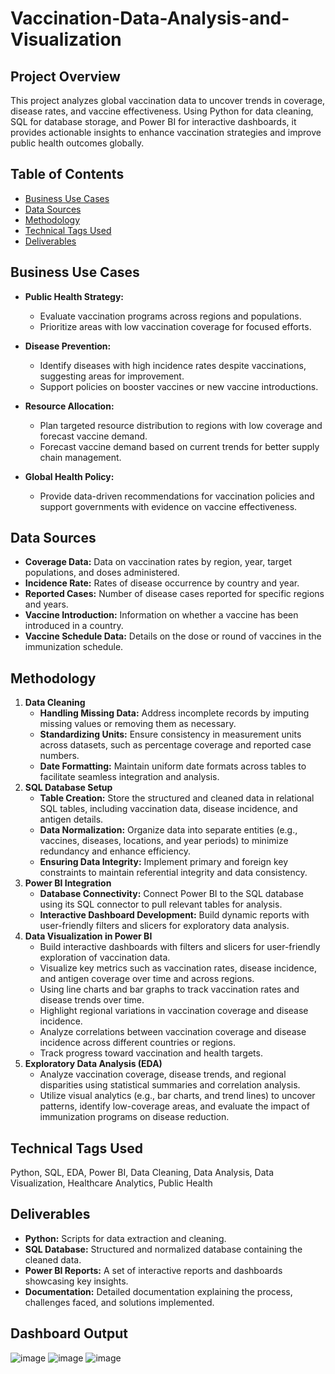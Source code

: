 # Vaccination-Data-Analysis-and-Visualization
## Project Overview
This project analyzes global vaccination data to uncover trends in coverage, disease rates, and vaccine effectiveness. Using Python for data cleaning, SQL for database storage, and Power BI for interactive dashboards, it provides actionable insights to enhance vaccination strategies and improve public health outcomes globally.

## Table of Contents
- [Business Use Cases](#Business-Use-Cases)
- [Data Sources](#Data-Sources)
- [Methodology](#Methodology)
- [Technical Tags Used](#Technical-Tags-Used)
- [Deliverables ](#Deliverables)

## Business Use Cases
- **Public Health Strategy:**
  - Evaluate vaccination programs across regions and populations.
  - Prioritize areas with low vaccination coverage for focused efforts.
  
- **Disease Prevention:**
  - Identify diseases with high incidence rates despite vaccinations, suggesting areas for improvement.
  - Support policies on booster vaccines or new vaccine introductions.
- **Resource Allocation:**
  - Plan targeted resource distribution to regions with low coverage and forecast vaccine demand.
  - Forecast vaccine demand based on current trends for better supply chain management.

- **Global Health Policy:**
  - Provide data-driven recommendations for vaccination policies and support governments with evidence on vaccine effectiveness.

## Data Sources
- **Coverage Data:** Data on vaccination rates by region, year, target populations, and doses administered.
- **Incidence Rate:** Rates of disease occurrence by country and year.
- **Reported Cases:** Number of disease cases reported for specific regions and years.
- **Vaccine Introduction:** Information on whether a vaccine has been introduced in a country.
- **Vaccine Schedule Data:** Details on the dose or round of vaccines in the immunization schedule.

## Methodology
1. **Data Cleaning**
   - **Handling Missing Data:** Address incomplete records by imputing missing values or removing them as necessary.
   - **Standardizing Units:** Ensure consistency in measurement units across datasets, such as percentage coverage and reported case numbers.
   - **Date Formatting:** Maintain uniform date formats across tables to facilitate seamless integration and analysis.
2. **SQL Database Setup**
   - **Table Creation:** Store the structured and cleaned data in relational SQL tables, including vaccination data, disease incidence, and antigen details.
   - **Data Normalization:** Organize data into separate entities (e.g., vaccines, diseases, locations, and year periods) to minimize redundancy and enhance efficiency.
   - **Ensuring Data Integrity:** Implement primary and foreign key constraints to maintain referential integrity and data consistency.
4. **Power BI Integration**
   - **Database Connectivity:** Connect Power BI to the SQL database using its SQL connector to pull relevant tables for analysis.
   - **Interactive Dashboard Development:** Build dynamic reports with user-friendly filters and slicers for exploratory data analysis.
6. **Data Visualization in Power BI**
   - Build interactive dashboards with filters and slicers for user-friendly exploration of vaccination data.
   - Visualize key metrics such as vaccination rates, disease incidence, and antigen coverage over time and across regions.
   - Using line charts and bar graphs to track vaccination rates and disease trends over time.
   - Highlight regional variations in vaccination coverage and disease incidence.
   - Analyze correlations between vaccination coverage and disease incidence across different countries or regions.
   - Track progress toward vaccination and health targets.
8. **Exploratory Data Analysis (EDA)**
   - Analyze vaccination coverage, disease trends, and regional disparities using statistical summaries and correlation analysis.
   - Utilize visual analytics (e.g., bar charts, and trend lines) to uncover patterns, identify low-coverage areas, and evaluate the impact of immunization programs on disease reduction.

## Technical Tags Used
Python, SQL, EDA, Power BI, Data Cleaning, Data Analysis, Data Visualization, Healthcare Analytics, Public Health

## Deliverables
- **Python:** Scripts for data extraction and cleaning.
- **SQL Database:** Structured and normalized database containing the cleaned data.
- **Power BI Reports:** A set of interactive reports and dashboards showcasing key insights.
- **Documentation:** Detailed documentation explaining the process, challenges faced, and solutions implemented.

## Dashboard Output
![image](https://github.com/user-attachments/assets/adcdd353-0488-4805-804f-8cc34e7ec0bc)
![image](https://github.com/user-attachments/assets/cfa5fc6d-9601-4e80-a9a8-d27b2c13f3cf)
![image](https://github.com/user-attachments/assets/3946bf2c-66fd-4ab1-b49a-2c6f0e6d40d5)


